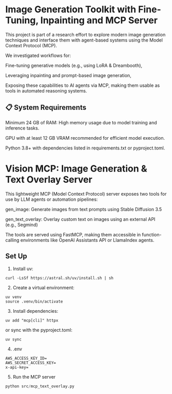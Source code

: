 # Image Generation Toolkit with Fine-Tuning, Inpainting and MCP Server

This project is part of a research effort to explore modern image generation techniques and interface them with agent-based systems using the Model Context Protocol (MCP).

We investigated workflows for:

Fine-tuning generative models (e.g., using LoRA & Dreambooth),

Leveraging inpainting and prompt-based image generation,

Exposing these capabilities to AI agents via MCP, making them usable as tools in automated reasoning systems.

## 📋 System Requirements
Minimum 24 GB of RAM: High memory usage due to model training and inference tasks.

GPU with at least 12 GB VRAM recommended for efficient model execution.

Python 3.8+ with dependencies listed in requirements.txt or pyproject.toml.


# Vision MCP: Image Generation & Text Overlay Server

This lightweight MCP (Model Context Protocol) server exposes two tools for use by LLM agents or automation pipelines:

gen_image: Generate images from text prompts using Stable Diffusion 3.5

gen_text_overlay: Overlay custom text on images using an external API (e.g., Segmind)

The tools are served using FastMCP, making them accessible in function-calling environments like OpenAI Assistants API or LlamaIndex agents.

## Set Up
1. Install uv:
```
curl -LsSf https://astral.sh/uv/install.sh | sh
```

2. Create a virtual environment:
```
uv venv
source .venv/bin/activate
```

3. Install dependencies:
```
uv add "mcp[cli]" httpx
```

or sync with the pyproject.toml:
```
uv sync
```

4. .env 

```
AWS_ACCESS_KEY_ID=
AWS_SECRET_ACCESS_KEY=
x-api-key=
```

5. Run the MCP server

```python
python src/mcp_text_overlay.py
```

